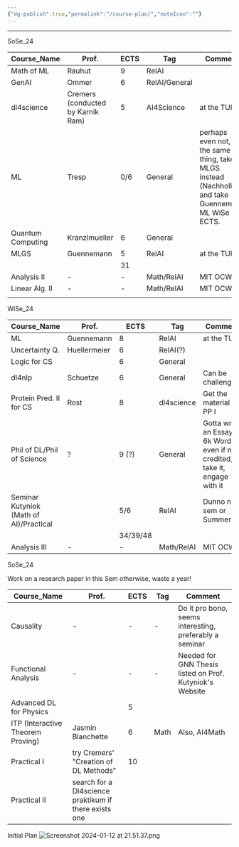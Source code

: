 ```yaml
---
{"dg-publish":true,"permalink":"/course-plan/","noteIcon":""}
---
```






---

SoSe_24

| Course_Name       | Prof.                             | ECTS | Tag           | Comment                                                                                                      |
| ----------------- | --------------------------------- | ---- | ------------- | ------------------------------------------------------------------------------------------------------------ |
| Math of ML        | Rauhut                            | 9    | RelAI         |                                                                                                              |
| GenAI             | Ommer                             | 6    | RelAI/General |                                                                                                              |
| dl4science        | Cremers (conducted by Karnik Ram) | 5    | AI4Science    | at the TUM                                                                                                   |
| ML                | Tresp                             | 0/6  | General       | perhaps even not, it's the same thing, take MLGS instead (Nachholkl.), and take Guennemann ML WiSe - 8 ECTS. |
| Quantum Computing | Kranzlmueller                     | 6    | General       |                                                                                                              |
| MLGS              | Guennemann                        | 5    | RelAI         | at the TUM                                                                                                   |
|                   |                                   | 31   |               |                                                                                                              |
| Analysis II       | -                                 | -    | Math/RelAI    | MIT OCW                                                                                                      |
| Linear Alg. II    | -                                 | -    | Math/RelAI    | MIT OCW                                                                                                      |
|                   |                                   |      |               |                                                                                                              |


WiSe_24

| Course_Name                             | Prof.        | ECTS     | Tag        | Comment                                                                         |
| --------------------------------------- | ------------ | -------- | ---------- | ------------------------------------------------------------------------------- |
| ML                                      | Guennemann   | 8        | RelAI      | at the TUM                                                                      |
| Uncertainty Q.                          | Huellermeier | 6        | RelAI(?)   |                                                                                 |
| Logic for CS                            |              | 6        | General    |                                                                                 |
| dl4nlp                                  | Schuetze     | 6        | General    | Can be challenging                                                              |
| Protein Pred. II for CS                 | Rost         | 8        | dl4science | Get the material of PP I                                                        |
| Phil of DL/Phil of Science              | ?            | 9 (?)    | General    | Gotta write an Essay of 6k Words, even if not credited, take it, engage with it |
| Seminar Kutyniok (Math of AI)/Practical |              | 5/6      | RelAI      | Dunno next sem or Summer?                                                       |
|                                         |              | 34/39/48 |            |                                                                                 |
| Analysis III                            | -            | -        | Math/RelAI | MIT OCW                                                                         |


SoSe_24

Work on a research paper in this Sem otherwise, waste a year!

| Course_Name                       | Prof.                                                 | ECTS | Tag  | Comment                                                  |
| --------------------------------- | ----------------------------------------------------- | ---- | ---- | -------------------------------------------------------- |
| Causality                         | -                                                     | -    | -    | Do it pro bono, seems interesting, preferably a seminar  |
| Functional Analysis               | -                                                     | -    | -    | Needed for GNN Thesis listed on Prof. Kutyniok's Website |
| Advanced DL for Physics           |                                                       | 5    |      |                                                          |
| ITP (Interactive Theorem Proving) | Jasmin Blanchette                                     | 6    | Math | Also, AI4Math                                            |
| Practical I                       | try Cremers' "Creation of DL Methods"                 | 10   |      |                                                          |
| Practical II                      | search for a Dl4science praktikum if there exists one |      |      |                                                          |






Initial Plan
![Screenshot 2024-01-12 at 21.51.37.png](/img/user/Attachments/Screenshot%202024-01-12%20at%2021.51.37.png)
